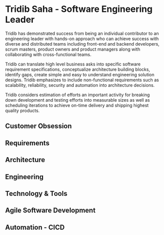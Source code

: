 # Tridib Saha - Software Engineering Leader
Tridib has demonstrated success from being an individual contributor to an engineering leader with hands-on approach who can achieve success with diverse and distributed teams including front-end and backend developers, scrum masters, product owners and product managers along with collaborating with cross-functional  teams.

Tridib can translate high level business asks into specific software requirement specifications, conceptualize architecture building blocks, identify gaps, create simple and easy to understand engineering solution designs. Tridib emphasizes to include non-functional requirements such as scalability, reliability, security and automation into architecture decisions.

Tridib considers estimation of efforts an important activity for breaking down development and testing efforts into measurable sizes as well as scheduling iterations to achieve on-time delivery and shipping highest quality products. 

## Customer Obsession
## Requirements 
## Architecture
## Engineering 
## Technology & Tools
## Agile Software Development
## Automation - CICD



